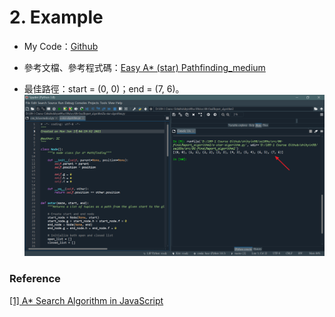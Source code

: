 # 2. Example
* My Code：[Github](https://github.com/Shihyin98/se109a/tree/master/src/06-finalReport_algorithm2)
* 參考文檔、參考程式碼：[Easy A* (star) Pathfinding_medium](https://medium.com/@nicholas.w.swift/easy-a-star-pathfinding-7e6689c7f7b2)

* 最佳路徑：start = (0, 0)；end = (7, 6)。
![code-result](img/spyder.png)


### Reference
[[1] A* Search Algorithm in JavaScript](https://briangrinstead.com/blog/astar-search-algorithm-in-javascript/)<br>
